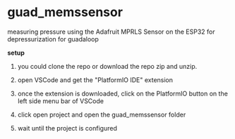 # guad_memssensor

measuring pressure using the Adafruit MPRLS Sensor on the ESP32 for depressurization for guadaloop

**setup**

1. you could clone the repo or download the repo zip and unzip.

2. open VSCode and get the "PlatformIO IDE" extension

3. once the extension is downloaded, click on the PlatformIO button on the left side menu bar of VSCode

4. click open project and open the guad_memssensor folder
   
5. wait until the project is configured 
